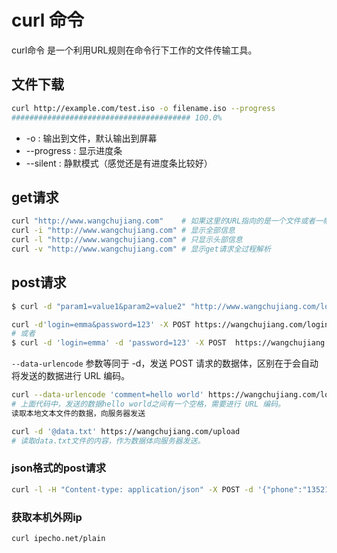 # curl 命令

curl命令 是一个利用URL规则在命令行下工作的文件传输工具。

## 文件下载

```bash
curl http://example.com/test.iso -o filename.iso --progress
######################################## 100.0%
```

- -o : 输出到文件，默认输出到屏幕
- --progress : 显示进度条
- --silent : 静默模式（感觉还是有进度条比较好）

## get请求

```bash
curl "http://www.wangchujiang.com"    # 如果这里的URL指向的是一个文件或者一幅图都可以直接下载到本地
curl -i "http://www.wangchujiang.com" # 显示全部信息
curl -l "http://www.wangchujiang.com" # 只显示头部信息
curl -v "http://www.wangchujiang.com" # 显示get请求全过程解析
```

## post请求

```bash
$ curl -d "param1=value1&param2=value2" "http://www.wangchujiang.com/login"

curl -d'login=emma&password=123' -X POST https://wangchujiang.com/login
# 或者
$ curl -d 'login=emma' -d 'password=123' -X POST  https://wangchujiang.com/login
```

`--data-urlencode` 参数等同于 -d，发送 POST 请求的数据体，区别在于会自动将发送的数据进行 URL 编码。

```bash
curl --data-urlencode 'comment=hello world' https://wangchujiang.com/login
# 上面代码中，发送的数据hello world之间有一个空格，需要进行 URL 编码。
读取本地文本文件的数据，向服务器发送

curl -d '@data.txt' https://wangchujiang.com/upload
# 读取data.txt文件的内容，作为数据体向服务器发送。
```

### json格式的post请求

```bash
curl -l -H "Content-type: application/json" -X POST -d '{"phone":"13521389587","password":"test"}' http://wangchujiang.com/apis/users.json
```

### 获取本机外网ip

    curl ipecho.net/plain
